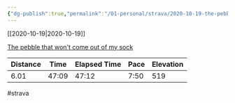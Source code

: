 ```yaml
---
{"dg-publish":true,"permalink":"/01-personal/strava/2020-10-19-the-pebble-that-won-t-come-out-of-my-sock/"}
---
```



[[2020-10-19\|2020-10-19]]

[The pebble that won't come out of my sock](https://www.strava.com/activities/4218114682)

| Distance | Time  | Elapsed Time | Pace | Elevation |
| -------- | ----- | ------------ | ---- | --------- |
| 6.01     | 47:09 | 47:12        | 7:50 | 519       |




#strava
